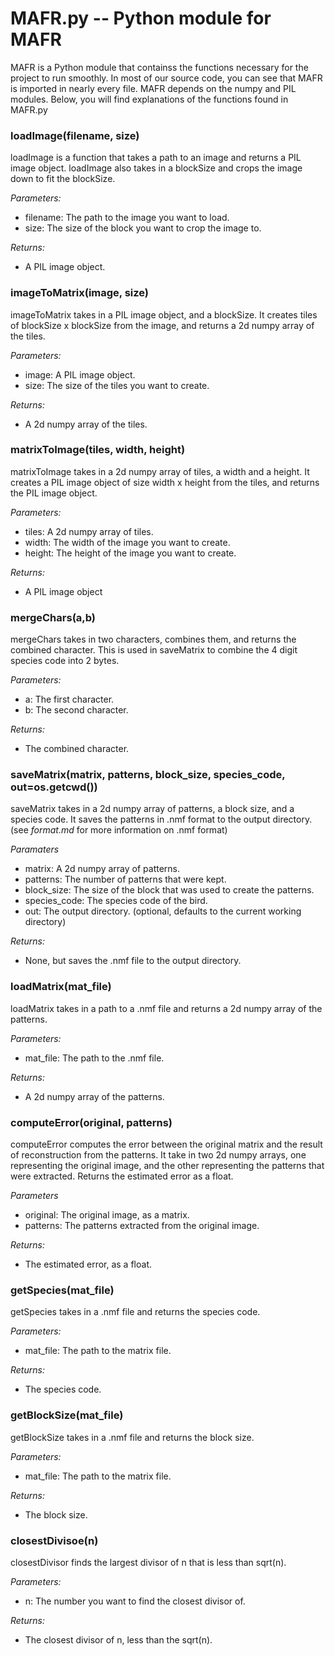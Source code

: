 # MAFR.py -- Python module for MAFR

MAFR is a Python module that containss the functions necessary for the project to run smoothly. In most of our source code, you can see that MAFR is imported in nearly every file. MAFR depends on the numpy and PIL modules. Below, you will find explanations of the functions found in MAFR.py

### loadImage(filename, size)

loadImage is a function that takes a path to an image and returns a PIL image object. loadImage also takes in a blockSize and crops the image down to fit the blockSize.

*Parameters:*
 - filename: The path to the image you want to load.
 - size: The size of the block you want to crop the image to.

 *Returns:*
 - A PIL image object.

 ### imageToMatrix(image, size)

 imageToMatrix takes in a PIL image object, and a blockSize. It creates tiles of blockSize x blockSize from the image, and returns a 2d numpy array of the tiles.

*Parameters:*
- image: A PIL image object.
- size: The size of the tiles you want to create.

 *Returns:*
 - A 2d numpy array of the tiles.

 ### matrixToImage(tiles, width, height)

 matrixToImage takes in a 2d numpy array of tiles, a width and a height. It creates a PIL image object of size width x height from the tiles, and returns the PIL image object.

 *Parameters:*
- tiles: A 2d numpy array of tiles.
- width: The width of the image you want to create.
- height: The height of the image you want to create.

*Returns:*
- A PIL image object

### mergeChars(a,b)

mergeChars takes in two characters, combines them, and returns the combined character. This is used in saveMatrix to combine the 4 digit species code into 2 bytes.

*Parameters:*
- a: The first character.
- b: The second character.

*Returns:*
- The combined character.

### saveMatrix(matrix, patterns, block_size, species_code, out=os.getcwd())

saveMatrix takes in a 2d numpy array of patterns, a block size, and a species code. It saves the patterns in .nmf format to the output directory. (see *format.md* for more information on .nmf format)

*Paramaters*
- matrix: A 2d numpy array of patterns.
- patterns: The number of patterns that were kept.
- block_size: The size of the block that was used to create the patterns.
- species_code: The species code of the bird.
- out: The output directory. (optional, defaults to the current working directory)

*Returns:*
- None, but saves the .nmf file to the output directory.

### loadMatrix(mat_file)

loadMatrix takes in a path to a .nmf file and returns a 2d numpy array of the patterns.

*Parameters:*
- mat_file: The path to the .nmf file.
    
*Returns:*
- A 2d numpy array of the patterns.

### computeError(original, patterns)

computeError computes the error between the original matrix and the result of reconstruction from the patterns. It take in two 2d numpy arrays, one representing the original image, and the other representing the patterns that were extracted. Returns the estimated error as a float.

*Parameters*
- original: The original image, as a matrix.
- patterns: The patterns extracted from the original image.

*Returns:*
- The estimated error, as a float.

### getSpecies(mat_file)
getSpecies takes in a .nmf file and returns the species code.

*Parameters:*
- mat_file: The path to the matrix file.

*Returns:*
- The species code.

### getBlockSize(mat_file)

getBlockSize takes in a .nmf file and returns the block size.

*Parameters:*
- mat_file: The path to the matrix file.

*Returns:*
- The block size.

### closestDivisoe(n)

closestDivisor finds the largest divisor of n that is less than sqrt(n).

*Parameters:*
- n: The number you want to find the closest divisor of.

*Returns:*
- The closest divisor of n, less than the sqrt(n).
